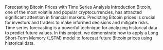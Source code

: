Forecasting Bitcoin Prices with Time Series Analysis
Introduction
Bitcoin, one of the most volatile and popular cryptocurrencies, has attracted significant attention in financial markets. Predicting Bitcoin prices is crucial for investors and traders to make informed decisions and mitigate risks. Time series forecasting is a powerful technique for analyzing historical data to predict future values. In this project, we demonstrate how to apply a Long Short-Term Memory (LSTM) model to forecast future Bitcoin prices using historical data.
